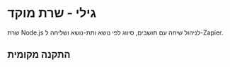 # גילי - שרת מוקד

שרת Node.js לניהול  שיחה עם תושבים, סיווג לפי נושא ותת-נושא ושליחה ל-Zapier.

## התקנה מקומית

